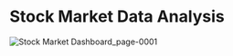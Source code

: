 # Stock Market Data Analysis


![Stock Market Dashboard_page-0001](https://user-images.githubusercontent.com/76894348/175829364-5be8719b-daac-48fc-92da-b0ccd67a7caa.jpg)
